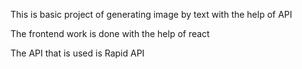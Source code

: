 This is basic project of generating image by text with the help of API

The frontend work is done with the help of react 

The API that is used is Rapid API
